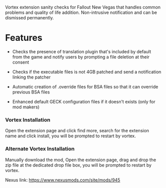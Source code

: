 Vortex extension sanity checks for Fallout New Vegas that handles common problems and quality of life addition.
Non-intrusive notification and can be dismissed permanently.

# Features

* Checks the presence of translation plugin that's included by default from the game and notify users by prompting a file deletion at their consent

* Checks if the executable files is not 4GB patched and send a notification linking the patcher

* Automatic creation of .override files for BSA files so that it can override previous BSA files

* Enhanced default GECK configuration files if it doesn't exists (only for mod makers)


### Vortex Installation
Open the extension page and click find more, search for the extension name and click install, you will be prompted to restart by vortex.

### Alternate Vortex Installation
Manually download the mod, Open the extension page, drag and drop the zip file at the dedicated drop file box, you will be prompted to restart by vortex.

Nexus link: https://www.nexusmods.com/site/mods/945
